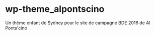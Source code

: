 # wp-theme_alpontscino
Un thème enfant de Sydney pour le site de campagne BDE 2016 de Al Ponts'cino
